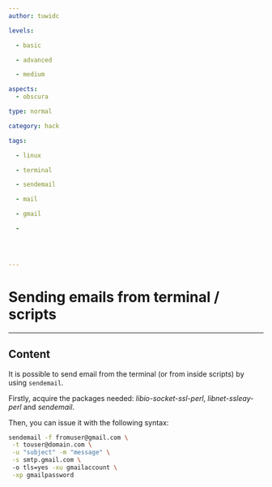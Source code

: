 ```yaml
---
author: tuwidc

levels:

  - basic

  - advanced

  - medium

aspects:
  - obscura

type: normal

category: hack

tags:

  - linux

  - terminal

  - sendemail

  - mail

  - gmail

  - 




---
```


# Sending emails from terminal / scripts

---
## Content

It is possible to send email from the terminal (or from inside scripts) by using `sendemail`.

Firstly, acquire the packages needed:
 *libio-socket-ssl-perl*,
 *libnet-ssleay-perl* and  *sendemail*.

Then, you can issue it with the following syntax: 
```bash
sendemail -f fromuser@gmail.com \
 -t touser@domain.com \
 -u "subject" -m "message" \
 -s smtp.gmail.com \ 
 -o tls=yes -xu gmailaccount \
 -xp gmailpassword 
```

 
 
